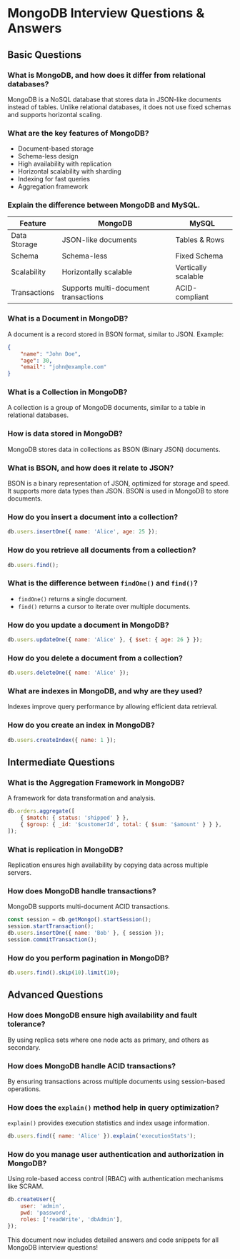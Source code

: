 # MongoDB Interview Questions & Answers

## **Basic Questions**

### What is MongoDB, and how does it differ from relational databases?

MongoDB is a NoSQL database that stores data in JSON-like documents instead of tables. Unlike relational databases, it does not use fixed schemas and supports horizontal scaling.

### What are the key features of MongoDB?

-   Document-based storage
-   Schema-less design
-   High availability with replication
-   Horizontal scalability with sharding
-   Indexing for fast queries
-   Aggregation framework

### Explain the difference between MongoDB and MySQL.

| Feature      | MongoDB                              | MySQL               |
| ------------ | ------------------------------------ | ------------------- |
| Data Storage | JSON-like documents                  | Tables & Rows       |
| Schema       | Schema-less                          | Fixed Schema        |
| Scalability  | Horizontally scalable                | Vertically scalable |
| Transactions | Supports multi-document transactions | ACID-compliant      |

### What is a Document in MongoDB?

A document is a record stored in BSON format, similar to JSON. Example:

```json
{
    "name": "John Doe",
    "age": 30,
    "email": "john@example.com"
}
```

### What is a Collection in MongoDB?

A collection is a group of MongoDB documents, similar to a table in relational databases.

### How is data stored in MongoDB?

MongoDB stores data in collections as BSON (Binary JSON) documents.

### What is BSON, and how does it relate to JSON?

BSON is a binary representation of JSON, optimized for storage and speed. It supports more data types than JSON. BSON is used in MongoDB to store documents.

### How do you insert a document into a collection?

```javascript
db.users.insertOne({ name: 'Alice', age: 25 });
```

### How do you retrieve all documents from a collection?

```javascript
db.users.find();
```

### What is the difference between `findOne()` and `find()`?

-   `findOne()` returns a single document.
-   `find()` returns a cursor to iterate over multiple documents.

### How do you update a document in MongoDB?

```javascript
db.users.updateOne({ name: 'Alice' }, { $set: { age: 26 } });
```

### How do you delete a document from a collection?

```javascript
db.users.deleteOne({ name: 'Alice' });
```

### What are indexes in MongoDB, and why are they used?

Indexes improve query performance by allowing efficient data retrieval.

### How do you create an index in MongoDB?

```javascript
db.users.createIndex({ name: 1 });
```

## **Intermediate Questions**

### What is the Aggregation Framework in MongoDB?

A framework for data transformation and analysis.

```javascript
db.orders.aggregate([
    { $match: { status: 'shipped' } },
    { $group: { _id: '$customerId', total: { $sum: '$amount' } } },
]);
```

### What is replication in MongoDB?

Replication ensures high availability by copying data across multiple servers.

### How does MongoDB handle transactions?

MongoDB supports multi-document ACID transactions.

```javascript
const session = db.getMongo().startSession();
session.startTransaction();
db.users.insertOne({ name: 'Bob' }, { session });
session.commitTransaction();
```

### How do you perform pagination in MongoDB?

```javascript
db.users.find().skip(10).limit(10);
```

## **Advanced Questions**

### How does MongoDB ensure high availability and fault tolerance?

By using replica sets where one node acts as primary, and others as secondary.

### How does MongoDB handle ACID transactions?

By ensuring transactions across multiple documents using session-based operations.

### How does the `explain()` method help in query optimization?

`explain()` provides execution statistics and index usage information.

```javascript
db.users.find({ name: 'Alice' }).explain('executionStats');
```

### How do you manage user authentication and authorization in MongoDB?

Using role-based access control (RBAC) with authentication mechanisms like SCRAM.

```javascript
db.createUser({
    user: 'admin',
    pwd: 'password',
    roles: ['readWrite', 'dbAdmin'],
});
```

This document now includes detailed answers and code snippets for all MongoDB interview questions!
